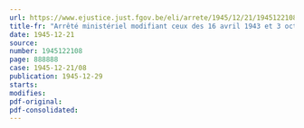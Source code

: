```yaml
---
url: https://www.ejustice.just.fgov.be/eli/arrete/1945/12/21/1945122108/justel
title-fr: "Arrêté ministériel modifiant ceux des 16 avril 1943 et 3 octobre 1945 relatifs au ravitaillement des bateliers"
date: 1945-12-21
source:
number: 1945122108
page: 888888
case: 1945-12-21/08
publication: 1945-12-29
starts:
modifies:
pdf-original:
pdf-consolidated:
---
```


